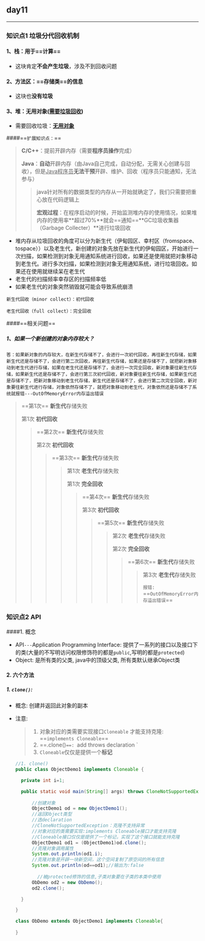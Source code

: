 ## day11

---

### 知识点1 垃圾分代回收机制

#### 1、**栈**：用于==计算==

+ 这块肯定**不会产生垃圾**，涉及不到回收问题

#### 2、**方法区**：==存储类==的信息

+ 这块也**没有垃圾**

#### 3、**堆**：无用对象(<u>需要垃圾回收</u>)

+ 需要回收垃圾：<u>**无用对象**</u>

####==`扩展知识点：`==

> **C/C++**：提前开辟内存（需要**程序员操作**完成）
>
> **Java**：**自动**开辟内存（由Java自己完成，自动分配，无需关心创建与回收），但是<u>Java程序员</u>**无法干预**开辟、维护、回收（程序员只能通知，无法参与）
>
> > java针对所有的数据类型的内存从一开始就确定了，我们只需要把重心放在代码逻辑上
> >
> > **宏观过程**：在程序启动的时候，开始监测堆内存的使用情况，如果堆内存的使用率**超过70%**就会==通知==**GC垃圾收集器（Garbage Collecter）**进行垃圾回收

+ 堆内存从垃圾回收的角度可以分为新生代（伊甸园区、幸村区（fromspace、tospace））以及老生代，新创建的对象先放在新生代的伊甸园区，开始进行一次扫描，如果检测到对象无用通知系统进行回收，如果还是使用就把对象移动到老生代。进行多次扫描，如果检测到对象无用通知系统，进行垃圾回收。如果还在使用就继续呆在老生代
+ 老生代的扫描频率幸存区的扫描频率低
+ 如果老生代的对象突然销毁就可能会导致系统崩溃

`新生代回收（minor collect）：初代回收`

`老生代回收（full collect）：完全回收`

####==相关问题==

##### 1、如果一个新创建的对象内存较大？

`答：如果新对象的内存较大，在新生代存储不了，会进行一次初代回收，再往新生代存储，如果新生代还是存储不了，会进行第二次回收，再往新生代存储，如果还是存储不了，就把新对象移动到老生代进行存储，如果在老生代还是存储不了，会进行一次完全回收，新对象要往新生代存储，如果新生代还是存储不了，会进行第三次初代回收，新对象要往新生代存储，如果新生代还是存储不了，把新对象移动到老生代存储，新生代还是存储不了，会进行第二次完全回收，新对象要往新生代进行存储，对象依然存储不了，就把对象移动到老生代，对象依然还是存储不了系统就报错---OutOfMemoryError内存溢出错误`

> ==第1次== **新生代**存储失败
>
> 第1次 **初代回收**
>
> > ==第2次== **新生代**存储失败
> >
> > 第2次 **初代回收**
> >
> > > ==第3次== **新生代**存储失败
> > >
> > > > 第1次 **老生代**存储失败
> > > >
> > > > 第1次 **完全回收**
> > > >
> > > > > ==第4次== **新生代**存储失败
> > > > >
> > > > > 第3次 **初代回收**
> > > > >
> > > > > > ==第5次== **新生代**存储失败
> > > > > >
> > > > > > > 第2次 **老生代**存储失败
> > > > > > >
> > > > > > > 第2次 **完全回收**
> > > > > > >
> > > > > > > > ==第6次== **新生代**存储失败
> > > > > > > >
> > > > > > > > > 第3次 **老生代**存储失败
> > > > > > > > >
> > > > > > > > > `报错:` ==`OutOfMemoryError内存溢出错误`==



### 知识点2 API

####1. 概念

+ API`---`Application Programming Interface: 提供了一系列的接口以及接口下的类(大量的不写明访问权限修饰符的都是`public`,写明的都是`protected`)
+ Object: 是所有类的父类, java中的顶级父类, 所有类默认继承Object类

#### 2. 六个方法

##### 1. **`clone()`**:

+ 概念: 创建并返回此对象的副本

+ 注意:

  > 1. 对象对应的类需要实现接口`Cloneable` 才能支持克隆: ==`implements Cloneable`==
  > 2. ==.clone()`==: `add throws declaration `
  > 3. `Cloneable`仅仅是提供一个**标记**

  ```java
  //1. clone()
  public class ObjectDemo1 implements Cloneable {
  
  	private int i=1;
  
  	public static void main(String[] args) throws CloneNotSupportedException  {
  		
  		//创建对象
  		ObjectDemo1 od = new ObjectDemo1();
  		//返回Object类型
  		//选declaration
  		//CloneNotSupportedException：克隆不支持异常
  		//对象对应的类需要实现:implements Cloneable接口才能支持克隆
  		//Cloneable接口仅仅是提供了一个标记，实现了这个接口就能支持克隆
  		ObjectDemo1 od1 = (ObjectDemo1)od.clone();
  		//克隆对象调用属性
  		System.out.println(od1.i);
  		//克隆对象是开辟一块新空间，这个空间复制了原空间的所有信息
  		System.out.println(od==od1);//输出为:false
  		
          //被protected修饰的信息,子类对象要在子类的本类中使用
  		ObDemo od2 = new ObDemo();
  		od2.clone();
  
  	}
  
  }
  
  class ObDemo extends ObjectDemo1 implements Cloneable{
  	
  }
  ```




